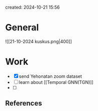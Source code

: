 

created: 2024-10-21 15:56

# General

![[21-10-2024 kuskus.png|400]]


# Work

- [x] send Yehonatan zoom dataset
- [ ] learn about [[Temporal GNN(TGN)]]
- [ ] 







## References
